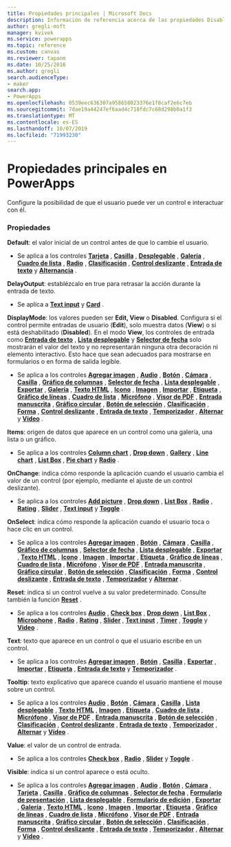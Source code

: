 ```yaml
---
title: Propiedades principales | Microsoft Docs
description: Información de referencia acerca de las propiedades Disabled, Visible y ReadOnly
author: gregli-msft
manager: kvivek
ms.service: powerapps
ms.topic: reference
ms.custom: canvas
ms.reviewer: tapanm
ms.date: 10/25/2016
ms.author: gregli
search.audienceType:
- maker
search.app:
- PowerApps
ms.openlocfilehash: 0539eec636307a958658023376e1f8caf2e6c7eb
ms.sourcegitcommit: 7dae19a44247ef6aad4c718fdc7c68d298b0a1f3
ms.translationtype: MT
ms.contentlocale: es-ES
ms.lasthandoff: 10/07/2019
ms.locfileid: "71993230"
---
```

# <a name="core-properties-in-powerapps"></a>Propiedades principales en PowerApps
Configure la posibilidad de que el usuario puede ver un control e interactuar con él.

### <a name="properties"></a>Propiedades
**Default**: el valor inicial de un control antes de que lo cambie el usuario.

* Se aplica a los controles **[Tarjeta](control-card.md)** , **[Casilla](control-check-box.md)** , **[Desplegable](control-drop-down.md)** , **[Galería](control-gallery.md)** , **[Cuadro de lista](control-list-box.md)** , **[Radio](control-radio.md)** , **[Clasificación](control-rating.md)** , **[Control deslizante](control-slider.md)** , **[Entrada de texto](control-text-input.md)** y **[Alternancia](control-toggle.md)** .

**DelayOutput**: establézcalo en true para retrasar la acción durante la entrada de texto.

* Se aplica a **[Text input](control-text-input.md)** y **[Card](control-card.md)** .

**DisplayMode**: los valores pueden ser **Edit, View** o **Disabled**. Configura si el control permite entradas de usuario (**Edit**), solo muestra datos (**View**) o si está deshabilitado (**Disabled**).  En el modo **View**, los controles de entrada como **[Entrada de texto](control-text-input.md)** , **[Lista desplegable](control-drop-down.md)** y **[Selector de fecha](control-date-picker.md)** solo mostrarán el valor del texto y no representarán ninguna otra decoración ni elemento interactivo.  Esto hace que sean adecuados para mostrarse en formularios o en forma de salida legible.

* Se aplica a los controles **[Agregar imagen](control-add-picture.md)** , **[Audio](control-audio-video.md)** , **[Botón](control-button.md)** , **[Cámara](control-camera.md)** , **[Casilla](control-check-box.md)** , **[Gráfico de columnas](control-column-line-chart.md)** , **[Selector de fecha](control-date-picker.md)** , **[Lista desplegable](control-drop-down.md)** , **[Exportar](control-export-import.md)** , **[Galería](control-gallery.md)** , **[Texto HTML](control-html-text.md)** , **[Icono](control-shapes-icons.md)** , **[Imagen](control-image.md)** , **[Importar](control-export-import.md)** , **[Etiqueta](control-text-box.md)** , **[Gráfico de líneas](control-column-line-chart.md)** , **[Cuadro de lista](control-list-box.md)** , **[Micrófono](control-microphone.md)** , **[Visor de PDF](control-pdf-viewer.md)** , **[Entrada manuscrita](control-pen-input.md)** , **[Gráfico circular](control-pie-chart.md)** , **[Botón de selección](control-radio.md)** , **[Clasificación](control-rating.md)** , **[Forma](control-shapes-icons.md)** , **[Control deslizante](control-slider.md)** , **[Entrada de texto](control-text-input.md)** , **[Temporizador](control-timer.md)** , **[Alternar](control-toggle.md)** y **[Vídeo](control-audio-video.md)** .

**Items**: origen de datos que aparece en un control como una galería, una lista o un gráfico.

* Se aplica a los controles **[Column chart](control-column-line-chart.md)** , **[Drop down](control-drop-down.md)** , **[Gallery](control-gallery.md)** , **[Line chart](control-column-line-chart.md)** , **[List Box](control-list-box.md)** , **[Pie chart](control-pie-chart.md)** y **[Radio](control-radio.md)** .

**OnChange**: indica cómo responde la aplicación cuando el usuario cambia el valor de un control (por ejemplo, mediante el ajuste de un control deslizante).

* Se aplica a los controles **[Add picture](control-add-picture.md)** , **[Drop down](control-drop-down.md)** , **[List Box](control-list-box.md)** , **[Radio](control-radio.md)** , **[Rating](control-rating.md)** , **[Slider](control-slider.md)** , **[Text input](control-text-input.md)** y **[Toggle](control-toggle.md)** .

**OnSelect**: indica cómo responde la aplicación cuando el usuario toca o hace clic en un control.

* Se aplica a los controles **[Agregar imagen](control-add-picture.md)** , **[Botón](control-button.md)** , **[Cámara](control-camera.md)** , **[Casilla](control-check-box.md)** , **[Gráfico de columnas](control-column-line-chart.md)** , **[Selector de fecha](control-date-picker.md)** , **[Lista desplegable](control-drop-down.md)** , **[Exportar](control-export-import.md)** , **[Texto HTML](control-html-text.md)** , **[Icono](control-shapes-icons.md)** , **[Imagen](control-image.md)** , **[Importar](control-export-import.md)** , **[Etiqueta](control-text-box.md)** , **[Gráfico de líneas](control-column-line-chart.md)** , **[Cuadro de lista](control-list-box.md)** , **[Micrófono](control-microphone.md)** , **[Visor de PDF](control-pdf-viewer.md)** , **[Entrada manuscrita](control-pen-input.md)** , **[Gráfico circular](control-pie-chart.md)** , **[Botón de selección](control-radio.md)** , **[Clasificación](control-rating.md)** , **[Forma](control-shapes-icons.md)** , **[Control deslizante](control-slider.md)** , **[Entrada de texto](control-text-input.md)** , **[Temporizador](control-timer.md)** y **[Alternar](control-toggle.md)** .

**Reset**: indica si un control vuelve a su valor predeterminado.  Consulte también la función **[Reset](../functions/function-reset.md)** .

* Se aplica a los controles **[Audio](control-audio-video.md)** , **[Check box](control-check-box.md)** , **[Drop down](control-drop-down.md)** , **[List Box](control-list-box.md)** , **[Microphone](control-microphone.md)** , **[Radio](control-radio.md)** , **[Rating](control-rating.md)** , **[Slider](control-slider.md)** , **[Text input](control-text-input.md)** , **[Timer](control-timer.md)** , **[Toggle](control-toggle.md)** y **[Video](control-audio-video.md)** .

**Text**: texto que aparece en un control o que el usuario escribe en un control.

* Se aplica a los controles **[Agregar imagen](control-add-picture.md)** , **[Botón](control-button.md)** , **[Casilla](control-check-box.md)** , **[Exportar](control-export-import.md)** , **[Importar](control-export-import.md)** , **[Etiqueta](control-text-box.md)** , **[Entrada de texto](control-text-input.md)** y **[Temporizador](control-timer.md)** .

**Tooltip**: texto explicativo que aparece cuando el usuario mantiene el mouse sobre un control.

* Se aplica a los controles **[Audio](control-audio-video.md)** , **[Botón](control-button.md)** , **[Cámara](control-camera.md)** , **[Casilla](control-check-box.md)** , **[Lista desplegable](control-drop-down.md)** , **[Texto HTML](control-html-text.md)** , **[Imagen](control-image.md)** , **[Etiqueta](control-text-box.md)** , **[Cuadro de lista](control-list-box.md)** , **[Micrófono](control-microphone.md)** , **[Visor de PDF](control-pdf-viewer.md)** , **[Entrada manuscrita](control-pen-input.md)** , **[Botón de selección](control-radio.md)** , **[Clasificación](control-rating.md)** , **[Control deslizante](control-slider.md)** , **[Entrada de texto](control-text-input.md)** , **[Temporizador](control-timer.md)** , **[Alternar](control-toggle.md)** y **[Vídeo](control-audio-video.md)** .

**Value**: el valor de un control de entrada.

* Se aplica a los controles **[Check box](control-check-box.md)** , **[Radio](control-radio.md)** , **[Slider](control-slider.md)** y **[Toggle](control-toggle.md)** .

**Visible**: indica si un control aparece o está oculto.

* Se aplica a los controles **[Agregar imagen](control-add-picture.md)** , **[Audio](control-audio-video.md)** , **[Botón](control-button.md)** , **[Cámara](control-camera.md)** , **[Tarjeta](control-card.md)** , **[Casilla](control-check-box.md)** , **[Gráfico de columnas](control-column-line-chart.md)** , **[Selector de fecha](control-date-picker.md)** , **[Formulario de presentación](control-form-detail.md)** , **[Lista desplegable](control-drop-down.md)** , **[Formulario de edición](control-form-detail.md)** , **[Exportar](control-export-import.md)** , **[Galería](control-gallery.md)** , **[Texto HTML](control-html-text.md)** , **[Icono](control-shapes-icons.md)** , **[Imagen](control-image.md)** , **[Importar](control-export-import.md)** , **[Etiqueta](control-text-box.md)** , **[Gráfico de líneas](control-column-line-chart.md)** , **[Cuadro de lista](control-list-box.md)** , **[Micrófono](control-microphone.md)** , **[Visor de PDF](control-pdf-viewer.md)** , **[Entrada manuscrita](control-pen-input.md)** , **[Gráfico circular](control-pie-chart.md)** , **[Botón de selección](control-radio.md)** , **[Clasificación](control-rating.md)** , **[Forma](control-shapes-icons.md)** , **[Control deslizante](control-slider.md)** , **[Entrada de texto](control-text-input.md)** , **[Temporizador](control-timer.md)** , **[Alternar](control-toggle.md)** y **[Vídeo](control-audio-video.md)** .

